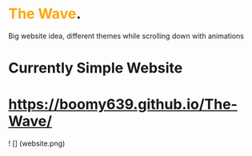 # <span style="color:orange"> The Wave</span>.
Big website idea, different themes while scrolling down with animations
# Currently Simple Website #

# https://boomy639.github.io/The-Wave/ #



! [] (website.png)
